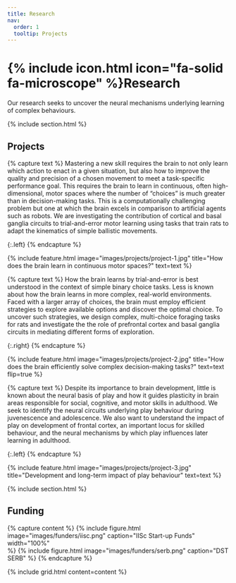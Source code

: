 ```yaml
---
title: Research
nav:
  order: 1
  tooltip: Projects
---
```


# {% include icon.html icon="fa-solid fa-microscope" %}Research

Our research seeks to uncover the neural mechanisms underlying learning of complex behaviours.

{% include section.html %}

## Projects

{% capture text %}
Mastering a new skill requires the brain to not only learn which action to enact in a given situation, but also how to improve the quality and precision of a chosen movement to meet a task-specific performance goal. This requires the brain to learn in continuous, often high-dimensional, motor spaces where the number of “choices” is much greater than in decision-making tasks. This is a computationally challenging problem but one at which the brain excels in comparison to artificial agents such as robots. We are investigating the contribution of cortical and basal ganglia circuits to trial-and-error motor learning using tasks that train rats to adapt the kinematics of simple ballistic movements.

{:.left}
{% endcapture %}

{%
  include feature.html
  image="images/projects/project-1.jpg"
  title="How does the brain learn in continuous motor spaces?"
  text=text
%}

{% capture text %}
How the brain learns by trial-and-error is best understood in the context of simple binary choice tasks. Less is known about how the brain learns in more complex, real-world environments. Faced with a larger array of choices, the brain must employ efficient strategies to explore available options and discover the optimal choice. To uncover such strategies, we design complex, multi-choice foraging tasks for rats and investigate the the role of prefrontal cortex and basal ganglia circuits in mediating different forms of exploration.

{:.right}
{% endcapture %}

{%
  include feature.html
  image="images/projects/project-2.jpg"
  title="How does the brain efficiently solve complex decision-making tasks?"
  text=text
  flip=true
%}

{% capture text %}
Despite its importance to brain development, little is known about the neural basis of play and how it guides plasticity in brain areas responsible for social, cognitive, and motor skills in adulthood. We seek to identify the neural circuits underlying play behaviour during juvenescence and adolescence. We also want to understand the impact of play on development of frontal cortex, an important locus for skilled behaviour, and the neural mechanisms by which play influences later learning in adulthood. 

{:.left}
{% endcapture %}

{%
  include feature.html
  image="images/projects/project-3.jpg"
  title="Development and long-term impact of play behaviour"
  text=text
%}

{% include section.html %}

## Funding

{% capture content %}
  {%
    include figure.html
    image="images/funders/iisc.png"
    caption="IISc Start-up Funds"  
    width="100%"  
  %}
  {%
    include figure.html
    image="images/funders/serb.png"
    caption="DST SERB"
  %}
{% endcapture %}

{%
  include grid.html
  content=content
%}

